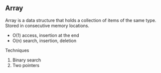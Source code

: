 ## Array

Array is a data structure that holds a collection of items of the same type. Stored in consecutive memory locations.

- O(1) access, insertion at the end 
- O(n) search, insertion, deletion

Techniques
1. Binary search
2. Two pointers
